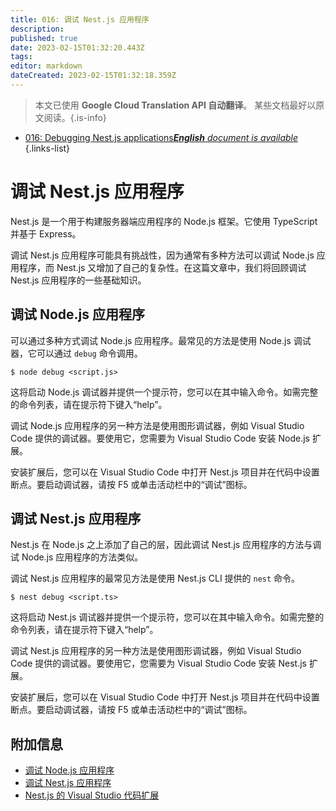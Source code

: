 ```yaml
---
title: 016: 调试 Nest.js 应用程序
description: 
published: true
date: 2023-02-15T01:32:20.443Z
tags: 
editor: markdown
dateCreated: 2023-02-15T01:32:18.359Z
---
```


> 本文已使用 **Google Cloud Translation API 自动翻译**。
某些文档最好以原文阅读。{.is-info}



- [016: Debugging Nest.js applications***English** document is available*](/en/Knowledge-base/Nest-js/Learning/016-debugging-nest-js-applications)
{.links-list}


# 调试 Nest.js 应用程序

Nest.js 是一个用于构建服务器端应用程序的 Node.js 框架。它使用 TypeScript 并基于 Express。

调试 Nest.js 应用程序可能具有挑战性，因为通常有多种方法可以调试 Node.js 应用程序，而 Nest.js 又增加了自己的复杂性。在这篇文章中，我们将回顾调试 Nest.js 应用程序的一些基础知识。

## 调试 Node.js 应用程序

可以通过多种方式调试 Node.js 应用程序。最常见的方法是使用 Node.js 调试器，它可以通过 `debug` 命令调用。

```
$ node debug <script.js>
```

这将启动 Node.js 调试器并提供一个提示符，您可以在其中输入命令。如需完整的命令列表，请在提示符下键入“help”。

调试 Node.js 应用程序的另一种方法是使用图形调试器，例如 Visual Studio Code 提供的调试器。要使用它，您需要为 Visual Studio Code 安装 Node.js 扩展。

安装扩展后，您可以在 Visual Studio Code 中打开 Nest.js 项目并在代码中设置断点。要启动调试器，请按 F5 或单击活动栏中的“调试”图标。

## 调试 Nest.js 应用程序

Nest.js 在 Node.js 之上添加了自己的层，因此调试 Nest.js 应用程序的方法与调试 Node.js 应用程序的方法类似。

调试 Nest.js 应用程序的最常见方法是使用 Nest.js CLI 提供的 `nest` 命令。

```
$ nest debug <script.ts>
```

这将启动 Nest.js 调试器并提供一个提示符，您可以在其中输入命令。如需完整的命令列表，请在提示符下键入“help”。

调试 Nest.js 应用程序的另一种方法是使用图形调试器，例如 Visual Studio Code 提供的调试器。要使用它，您需要为 Visual Studio Code 安装 Nest.js 扩展。

安装扩展后，您可以在 Visual Studio Code 中打开 Nest.js 项目并在代码中设置断点。要启动调试器，请按 F5 或单击活动栏中的“调试”图标。

## 附加信息

- [调试 Node.js 应用程序](https://nodejs.org/en/docs/guides/debugging-getting-started/)
- [调试 Nest.js 应用程序](https://docs.nestjs.com/cli/debug)
- [Nest.js 的 Visual Studio 代码扩展](https://marketplace.visualstudio.com/items?itemName=nestjs.nest-cli)